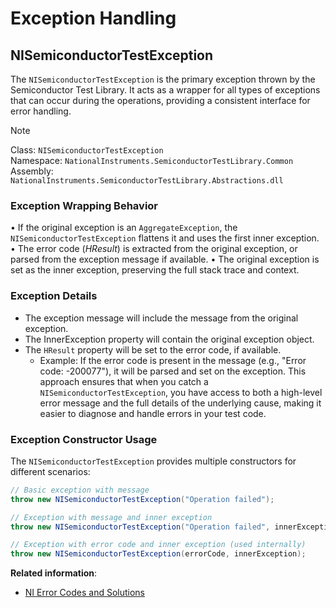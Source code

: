 # Exception Handling

## NISemiconductorTestException

The `NISemiconductorTestException` is the primary exception thrown by the Semiconductor Test Library. It acts as a wrapper for all types of exceptions that can occur during the operations, providing a consistent interface for error handling.

> [!NOTE]
> Class: `NISemiconductorTestException`\
> Namespace: `NationalInstruments.SemiconductorTestLibrary.Common` \
> Assembly: `NationalInstruments.SemiconductorTestLibrary.Abstractions.dll`
>

### Exception Wrapping Behavior

•	If the original exception is an `AggregateException`, the `NISemiconductorTestException` flattens it and uses the first inner exception.
•	The error code (*HResult*) is extracted from the original exception, or parsed from the exception message if available.
•	The original exception is set as the inner exception, preserving the full stack trace and context.

### Exception Details

- The exception message will include the message from the original exception.
- The InnerException property will contain the original exception object.
- The `HResult` property will be set to the error code, if available.
    - Example: If the error code is present in the message (e.g., "Error code: -200077"), it will be parsed and set on the exception.
This approach ensures that when you catch a `NISemiconductorTestException`, you have access to both a high-level error message and the full details of the underlying cause, making it easier to diagnose and handle errors in your test code.

### Exception Constructor Usage

The `NISemiconductorTestException` provides multiple constructors for different scenarios:

```csharp
// Basic exception with message
throw new NISemiconductorTestException("Operation failed");

// Exception with message and inner exception
throw new NISemiconductorTestException("Operation failed", innerException);

// Exception with error code and inner exception (used internally)
throw new NISemiconductorTestException(errorCode, innerException);
```

**Related information**:
- [NI Error Codes and Solutions](https://www.ni.com/docs/en-US/bundle/ni-error-codes/page/ni-error-codes.html)
